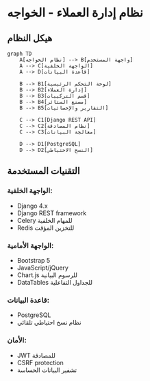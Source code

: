 # نظام إدارة العملاء - الخواجه
## هيكل النظام

```mermaid
graph TD
    A[نظام الخواجه] --> B[واجهة المستخدم]
    A --> C[الواجهة الخلفية]
    A --> D[قاعدة البيانات]
    
    B --> B1[لوحة التحكم الرئيسية]
    B --> B2[إدارة العملاء]
    B --> B3[قسم التركيبات]
    B --> B4[مصنع الستائر]
    B --> B5[التقارير والإحصائيات]
    
    C --> C1[Django REST API]
    C --> C2[نظام المصادقة]
    C --> C3[معالجة البيانات]
    
    D --> D1[PostgreSQL]
    D --> D2[النسخ الاحتياطي]
```

## التقنيات المستخدمة

### الواجهة الخلفية:
- Django 4.x
- Django REST framework
- Celery للمهام الخلفية
- Redis للتخزين المؤقت

### الواجهة الأمامية:
- Bootstrap 5
- JavaScript/jQuery
- Chart.js للرسوم البيانية
- DataTables للجداول التفاعلية

### قاعدة البيانات:
- PostgreSQL
- نظام نسخ احتياطي تلقائي

### الأمان:
- JWT للمصادقة
- CSRF protection
- تشفير البيانات الحساسة

